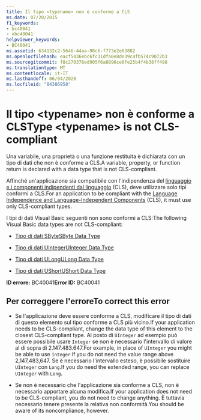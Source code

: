 ```yaml
---
title: Il tipo <typename> non è conforme a CLS
ms.date: 07/20/2015
f1_keywords:
- bc40041
- vbc40041
helpviewer_keywords:
- BC40041
ms.assetid: 634132c2-5646-44aa-98c6-f773e2e63882
ms.openlocfilehash: eacf5036ebc6fc31dfa0e8de39c4fb574c9072b3
ms.sourcegitcommit: f8c270376ed905f6a8896ce0fe25b4f4b38ff498
ms.translationtype: MT
ms.contentlocale: it-IT
ms.lasthandoff: 06/04/2020
ms.locfileid: "84386958"
---
```

# <a name="type-typename-is-not-cls-compliant"></a><span data-ttu-id="229ae-102">Il tipo \<typename> non è conforme a CLS</span><span class="sxs-lookup"><span data-stu-id="229ae-102">Type \<typename> is not CLS-compliant</span></span>
<span data-ttu-id="229ae-103">Una variabile, una proprietà o una funzione restituita è dichiarata con un tipo di dati che non è conforme a CLS.</span><span class="sxs-lookup"><span data-stu-id="229ae-103">A variable, property, or function return is declared with a data type that is not CLS-compliant.</span></span>  
  
 <span data-ttu-id="229ae-104">Affinché un'applicazione sia compatibile con l'indipendenza del [linguaggio e i componenti indipendenti dal linguaggio](../../../standard/language-independence-and-language-independent-components.md) (CLS), deve utilizzare solo tipi conformi a CLS.</span><span class="sxs-lookup"><span data-stu-id="229ae-104">For an application to be compliant with the [Language Independence and Language-Independent Components](../../../standard/language-independence-and-language-independent-components.md) (CLS), it must use only CLS-compliant types.</span></span>  
  
 <span data-ttu-id="229ae-105">I tipi di dati Visual Basic seguenti non sono conformi a CLS:</span><span class="sxs-lookup"><span data-stu-id="229ae-105">The following Visual Basic data types are not CLS-compliant:</span></span>  
  
- [<span data-ttu-id="229ae-106">Tipo di dati SByte</span><span class="sxs-lookup"><span data-stu-id="229ae-106">SByte Data Type</span></span>](../data-types/sbyte-data-type.md)  
  
- [<span data-ttu-id="229ae-107">Tipo di dati UInteger</span><span class="sxs-lookup"><span data-stu-id="229ae-107">UInteger Data Type</span></span>](../data-types/uinteger-data-type.md)  
  
- [<span data-ttu-id="229ae-108">Tipo di dati ULong</span><span class="sxs-lookup"><span data-stu-id="229ae-108">ULong Data Type</span></span>](../data-types/ulong-data-type.md)  
  
- [<span data-ttu-id="229ae-109">Tipo di dati UShort</span><span class="sxs-lookup"><span data-stu-id="229ae-109">UShort Data Type</span></span>](../data-types/ushort-data-type.md)  
  
 <span data-ttu-id="229ae-110">**ID errore:** BC40041</span><span class="sxs-lookup"><span data-stu-id="229ae-110">**Error ID:** BC40041</span></span>  
  
## <a name="to-correct-this-error"></a><span data-ttu-id="229ae-111">Per correggere l'errore</span><span class="sxs-lookup"><span data-stu-id="229ae-111">To correct this error</span></span>  
  
- <span data-ttu-id="229ae-112">Se l'applicazione deve essere conforme a CLS, modificare il tipo di dati di questo elemento sul tipo conforme a CLS più vicino.</span><span class="sxs-lookup"><span data-stu-id="229ae-112">If your application needs to be CLS-compliant, change the data type of this element to the closest CLS-compliant type.</span></span> <span data-ttu-id="229ae-113">Al posto di `UInteger` ad esempio può essere possibile usare `Integer` se non è necessario l'intervallo di valore al di sopra di 2.147.483.647.</span><span class="sxs-lookup"><span data-stu-id="229ae-113">For example, in place of `UInteger` you might be able to use `Integer` if you do not need the value range above 2,147,483,647.</span></span> <span data-ttu-id="229ae-114">Se è necessario l'intervallo esteso, è possibile sostituire `UInteger` con `Long`.</span><span class="sxs-lookup"><span data-stu-id="229ae-114">If you do need the extended range, you can replace `UInteger` with `Long`.</span></span>  
  
- <span data-ttu-id="229ae-115">Se non è necessario che l'applicazione sia conforme a CLS, non è necessario apportare alcuna modifica.</span><span class="sxs-lookup"><span data-stu-id="229ae-115">If your application does not need to be CLS-compliant, you do not need to change anything.</span></span> <span data-ttu-id="229ae-116">È tuttavia necessario tenere presente la relativa non conformità.</span><span class="sxs-lookup"><span data-stu-id="229ae-116">You should be aware of its noncompliance, however.</span></span>
